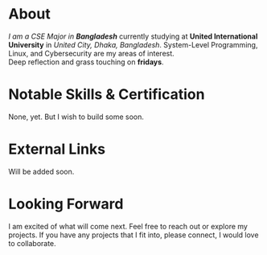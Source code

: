 # About

*I am a CSE Major in **Bangladesh*** currently studying at **United International University** in *United City, Dhaka, Bangladesh*. 
System-Level Programming, Linux, and Cybersecurity are my areas of interest.  
Deep reflection and grass touching on **fridays**. 
  
# Notable Skills & Certification

None, yet. But I wish to build some soon.

# External Links

Will be added soon. 

# Looking Forward

I am excited of what will come next. Feel free to reach out or explore my projects. If you have any projects that I fit into, please connect, I would love to collaborate. 

<!--
**azm4/azm4** is a ✨ _special_ ✨ repository because its `README.md` (this file) appears on your GitHub profile.

Here are some ideas to get you started:

- 🔭 I’m currently working on ...
- 🌱 I’m currently learning ...
- 👯 I’m looking to collaborate on ...
- 🤔 I’m looking for help with ...
- 💬 Ask me about ...
- 📫 How to reach me: ...
- 😄 Pronouns: ...
- ⚡ Fun fact: ...
-->
